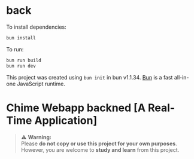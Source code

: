 # back

To install dependencies:

```bash
bun install
```

To run:

```bash
bun run build
bun run dev
```

This project was created using `bun init` in bun v1.1.34. [Bun](https://bun.sh) is a fast all-in-one JavaScript runtime.
# Chime Webapp backned [A Real-Time Application]

> ⚠️ **Warning:**  
> Please **do not copy or use this project for your own purposes**.  
> However, you are welcome to **study and learn** from this project.  

